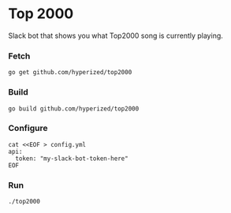 # Top 2000

Slack bot that shows you what Top2000 song is currently playing.

### Fetch

```
go get github.com/hyperized/top2000
```

### Build

```
go build github.com/hyperized/top2000
```

### Configure

```
cat <<EOF > config.yml
api:
  token: "my-slack-bot-token-here"
EOF
```

### Run

```
./top2000
```

